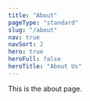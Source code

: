 ```yaml
---
title: "About"
pageType: "standard"
slug: "/about"
nav: true
navSort: 2
hero: true
heroFull: false
heroTitle: "About Us"
---
```


This is the about page.